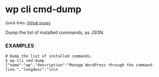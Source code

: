 # wp cli cmd-dump

<small>Quick links: <a href="https://github.com/issues?q=is%3Aopen+label%3Acommand%3Acli-cmd-dump+sort%3Aupdated-desc+org%3Awp-cli">Github issues</a></small>

Dump the list of installed commands, as JSON.

### EXAMPLES

    # Dump the list of installed commands.
    $ wp cli cmd-dump
    {"name":"wp","description":"Manage WordPress through the command-line.","longdesc":"\n\n
